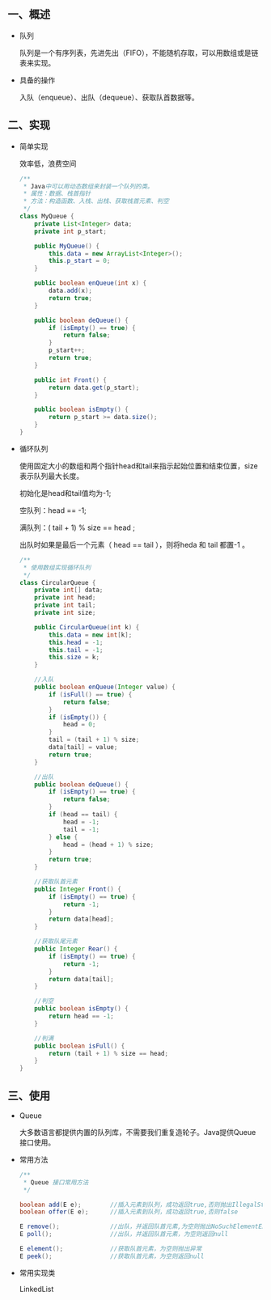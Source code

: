 ## 一、概述

- 队列

  队列是一个有序列表，先进先出（FIFO），不能随机存取，可以用数组或是链表来实现。

- 具备的操作

  入队（enqueue）、出队（dequeue）、获取队首数据等。

## 二、实现

- 简单实现

  效率低，浪费空间

  ```java
  /**
   * Java中可以用动态数组来封装一个队列的类。
   * 属性：数据、栈首指针
   * 方法：构造函数、入栈、出栈、获取栈首元素、判空
   */
  class MyQueue {
      private List<Integer> data;
      private int p_start;
  
      public MyQueue() {
          this.data = new ArrayList<Integer>();
          this.p_start = 0;
      }
  
      public boolean enQueue(int x) {
          data.add(x);
          return true;
      }
  
      public boolean deQueue() {
          if (isEmpty() == true) {
              return false;
          }
          p_start++;
          return true;
      }
  
      public int Front() {
          return data.get(p_start);
      }
  
      public boolean isEmpty() {
          return p_start >= data.size();
      }
  }
  ```

- 循环队列

  使用固定大小的数组和两个指针head和tail来指示起始位置和结束位置，size表示队列最大长度。

  初始化是head和tail值均为-1;

  空队列：head  ==  -1;

  满队列：( tail + 1) % size == head ;

  出队时如果是最后一个元素（ head == tail ），则将heda 和 tail 都置-1 。

  ```java
  /**
   * 使用数组实现循环队列
   */
  class CircularQueue {
      private int[] data;
      private int head;
      private int tail;
      private int size;
  
      public CircularQueue(int k) {
          this.data = new int[k];
          this.head = -1;
          this.tail = -1;
          this.size = k;
      }
  
      //入队
      public boolean enQueue(Integer value) {
          if (isFull() == true) {
              return false;
          }
          if (isEmpty()) {
              head = 0;
          }
          tail = (tail + 1) % size;
          data[tail] = value;
          return true;
      }
  
      //出队
      public boolean deQueue() {
          if (isEmpty() == true) {
              return false;
          }
          if (head == tail) {
              head = -1;
              tail = -1;
          } else {
              head = (head + 1) % size;
          }
          return true;
      }
  
      //获取队首元素
      public Integer Front() {
          if (isEmpty() == true) {
              return -1;
          }
          return data[head];
      }
  
      //获取队尾元素
      public Integer Rear() {
          if (isEmpty() == true) {
              return -1;
          }
          return data[tail];
      }
  
      //判空
      public boolean isEmpty() {
          return head == -1;
      }
  
      //判满
      public boolean isFull() {
          return (tail + 1) % size == head;
      }
  }
  ```

## 三、使用

- Queue

  大多数语言都提供内置的队列库，不需要我们重复造轮子。Java提供Queue接口使用。

- 常用方法

  ```java
  /**
   * Queue 接口常用方法
   */
  
  boolean add(E e);        //插入元素到队列，成功返回true,否则抛出IllegalStateException异常
  boolean offer(E e);      //插入元素到队列，成功返回true,否则false
  
  E remove();              //出队，并返回队首元素,为空则抛出NoSuchElementException异常
  E poll();                //出队，并返回队首元素，为空则返回null
  
  E element();             //获取队首元素，为空则抛出异常
  E peek();                //获取队首元素，为空则返回null
  ```

- 常用实现类

  LinkedList

